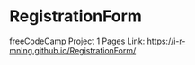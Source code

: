 # RegistrationForm
freeCodeCamp Project 1
Pages Link: https://i-r-mnlng.github.io/RegistrationForm/
